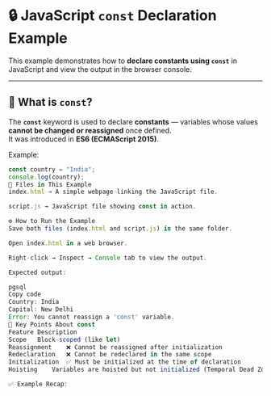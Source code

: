 # 🔒 JavaScript `const` Declaration Example

This example demonstrates how to **declare constants using `const`** in JavaScript and view the output in the browser console.

---

## 🧠 What is `const`?

The **`const`** keyword is used to declare **constants** — variables whose values **cannot be changed or reassigned** once defined.  
It was introduced in **ES6 (ECMAScript 2015)**.

Example:
```javascript
const country = "India";
console.log(country);
📂 Files in This Example
index.html → A simple webpage linking the JavaScript file.

script.js → JavaScript file showing const in action.

⚙️ How to Run the Example
Save both files (index.html and script.js) in the same folder.

Open index.html in a web browser.

Right-click → Inspect → Console tab to view the output.

Expected output:

pgsql
Copy code
Country: India
Capital: New Delhi
Error: You cannot reassign a 'const' variable.
📘 Key Points About const
Feature	Description
Scope	Block-scoped (like let)
Reassignment	❌ Cannot be reassigned after initialization
Redeclaration	❌ Cannot be redeclared in the same scope
Initialization	✅ Must be initialized at the time of declaration
Hoisting	Variables are hoisted but not initialized (Temporal Dead Zone applies)

✅ Example Recap: